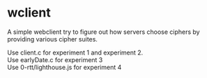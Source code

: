 # wclient

A simple webclient try to figure out how servers choose ciphers by providing various cipher suites.

Use client.c for experiment 1 and experiment 2.  
Use earlyDate.c for experiment 3   
Use 0-rtt/lighthouse.js for experiment 4  